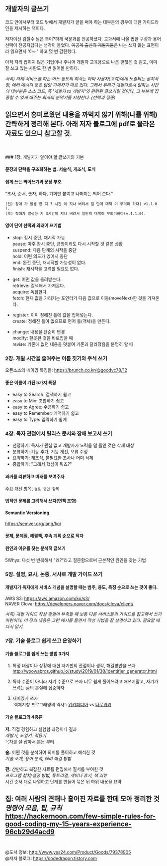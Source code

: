 ## 개발자의 글쓰기

코드 안에서부터 코드 밖에서 개발자가 글을 써야 하는 대부분의 경우에 대한 가이드라인을 제시하는 책이다. 

저자이신 김철수 님은 특이?하게 국문과를 전공하셨다. 교과서에 나올 법한 구성과 용어 선택이 전공자답다는 생각이 들었다. ~~이공계 출신의 개발자들은~~ 나는 쓰지 않는 표현이라 읽으면서 '아~ ' 하고 몇 번 감탄했다.

아직 자리 잡히지 않은 기업이나 주니어 개발자 교육용으로 나름 괜찮은 것 같고, 이미 잘 쓰고 있는 사람도 한 번 읽어볼 만하다.

*사족) 자체 서비스를 하는 어느 정도의 회사는 아마 사용자(고객)에게 노출되는 공지사항, 에러 메시지 등은 담당 기획자가 따로 있다. 그래서 우리가 개발자로서 일하는 시간의 대부분은 소스 코드, 즉 '개발자 to 개발자'와 관련된 글쓰기일 것이다. 그 부분에 집중할 수 있게 해주는 회사의 분위기를 지향한다. (선택과 집중)*  

읽으면서 흥미로웠던 내용을 까먹지 않기 위해(나를 위해) 간략하게 정리해 본다.
아래 저자 블로그에 pdf로 올라온 자료도 있으니 참고할 것.  
---
<br>
<br>
### 1장. 개발자가 알아야 할 글쓰기의 기본

#### 문장과 단락을 구조화하는 법: 서술식, 개조식, 도식

#### 쉽게 쓰는 띄어쓰기와 문장 부호
"조사, 순서, 숫자, 하다, 기회만 붙이고 나머지는 띄어 쓴다."
```
(전) 장애 가 발생 한 지 3 시간 이 지나 버려서 일 단계 대책 이 무의미 하다( v1.1.0 ).
(후) 장애가 발생한 지 3시간이 지나 버려서 일단계 대책이 무의미하다(v.1.1.0).
```

#### 영어 단어 선택과 외래어 표기법
* stop: 잠시 중단, 재시작 가능  
  pause: 아주 잠시 중단, 금방이라도 다시 시작할 것 같은 상황  
  suspend: 다음 단계의 시작을 중단  
  hold: 어떤 의도가 있어서 중단  
  end: 완전 중단, 재시작할 가능성이 없다.  
  finish: 재시작을 고려할 필요도 없다.  

* get: 어떤 값을 돌려받는다.  
  retrieve: 검색해서 가져온다.  
  acquire: 독점한다.  
  fetch: 현재 값을 가리키는 포인터가 다음 값으로 이동(moveNext)한 것을 가져온다.  

* register: 이미 정해진 틀에 값을 집어넣는다.  
  create: 정해진 틀이 없으므로 먼저 틀(객체)을 만든다.  

* change: 내용을 단순히 변경  
  modify: 잘못된 것을 바로잡을 때  
  revise: 기존에 없던 내용을 덧붙여 기존과 달라졌음을 분명히 할 때  


### 2장. 개발 시간을 줄여주는 이름 짓기와 주석 쓰기
오픈소스의 네이밍 특징들: https://brunch.co.kr/@goodvc78/12

#### 좋은 이름이 가진 5가지 특징
* easy to Search: 검색하기 쉽고
* easy to Mix: 조합하기 쉽고
* easy to Agree: 수긍하기 쉽고
* easy to Remember: 기억하기 쉽고
* easy to Type: 입력하기 쉽게


### 4장. 독자 관점에서 릴리스 문서와 장애 보고서 쓰기

- 선정하기: 독자가 관심 없고 개발자가 노력을 덜 들인 것은 삭제 대상
- 분류하기: 기능 추가, 기능 개선, 오류 수정
- 요약하기: 개조식, 불필요한 조사나 어미 삭제 
- 종합하기: "그래서 핵심이 뭐죠?"

#### 과거를 리뷰하고 미래를 보여주자
주요 개선 항목, `검토 중인 항목`

#### 법적인 문제를 고려해서 쓰자(면책 조항)

#### Semantic Versioning
https://semver.org/lang/ko/

#### 문제, 문제점, 해결책, 후속 계획 순으로 적자

#### 원인과 이유를 찾는 분석적 글쓰기
5Whys: 다섯 번 반복해서 "왜?"라고 질문함으로써 근본적인 원인을 찾는 기법


### 5장. 설명, 묘사, 논증, 서사로 개발 가이드 쓰기

#### 개발자가 독자에게 서비스 개념을 설명할 때는 범주, 용도, 특징 순으로 쓰는 것이 좋다.
AWS S3: https://aws.amazon.com/ko/s3/  
NAVER Clova: https://developers.naver.com/docs/clova/client/

_사족) 개발 가이드 작성 경험이 부족할 때 보통 다른 서비스들의 가이드를 참고해서 쓰기 마련이다. 이 장의 내용은 그런 예시를 들면서 작성 기법을 잘 설명하고 있다. 필요할 때 다시 읽기._


### 7장. 기술 블로그 쉽게 쓰고 운영하기

#### 기술 블로그를 쉽게 쓰는 방법 3가지
1. 특정 대상이나 상황에 대한 자기만의 관점이나 생각, 해결방안을 쓰자
http://woowabros.github.io/study/2019/01/30/identifier_generator.html

2. 독자 수준이 아니라 자기 수준으로 쓰자
너무 쉽게 풀어쓰려고 애쓰지말고, 자기가 쓰려는 글의 본질에 집중하자

3. 재미있게 쓰자  
'객체지향 프로그래밍의 역사': [위키피디아](https://ko.wikipedia.org/wiki/%EA%B0%9D%EC%B2%B4_%EC%A7%80%ED%96%A5_%ED%94%84%EB%A1%9C%EA%B7%B8%EB%9E%98%EB%B0%8D#%EC%97%AD%EC%82%AC) vs [나무위키](https://namu.wiki/w/%EA%B0%9D%EC%B2%B4%20%EC%A7%80%ED%96%A5%20%ED%94%84%EB%A1%9C%EA%B7%B8%EB%9E%98%EB%B0%8D#s-2)

#### 기술 블로그의 4종류
**저:** 직접 경험하고 실험함 과정이나 결과  
_개발기, 도입기, 적용기_  
목차를 잘 잡아서 본문 부터.. 

**술:** 어떤 것을 분석하여 의미를 풀이하고 해석한 것   
_기술 소개, 용어 분석, 에러 해결 방법_

**편:** 산만하고 복잡한 자료를 편집해서 질서를 부여한 것  
_프로그램 설치/설정 방법, 튜토리얼, 세미나 휴기, 책 리뷰_  
시간 순서 대로 나열하고 단계를 만들어 묶은 뒤 하위 내용을 요약  

**집:** 여러 사람의 견해나 흩어진 자료를 한데 모아 정리한 것  
_명령어 모음, 팁, 규칙_  
https://hackernoon.com/few-simple-rules-for-good-coding-my-15-years-experience-96cb29d4acd9
<br>
<br>
---
@도서 정보: http://www.yes24.com/Product/Goods/79378905  
@저자 블로그: https://codedragon.tistory.com
